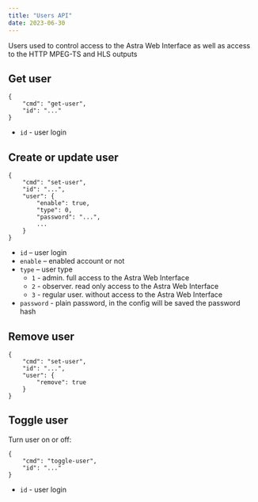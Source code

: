 ```yaml
---
title: "Users API"
date: 2023-06-30
---
```


Users used to control access to the Astra Web Interface as well as access to the HTTP MPEG-TS and HLS outputs

## Get user

```
{
    "cmd": "get-user",
    "id": "..."
}
```

- `id` - user login

## Create or update user

```
{
    "cmd": "set-user",
    "id": "...",
    "user": {
        "enable": true,
        "type": 0,
        "password": "...",
        ...
    }
}
```

- `id` – user login
- `enable` – enabled account or not
- `type` – user type
    - `1` - admin. full access to the Astra Web Interface
    - `2` - observer. read only access to the Astra Web Interface
    - `3` - regular user. without access to the Astra Web Interface
- `password` - plain password, in the config will be saved the password hash

## Remove user

```
{
    "cmd": "set-user",
    "id": "...",
    "user": {
        "remove": true
    }
}
```

## Toggle user

Turn user on or off:

```
{
    "cmd": "toggle-user",
    "id": "..."
}
```

- `id` - user login
